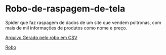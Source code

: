 # Robo-de-raspagem-de-tela
Spider que faz raspagem de dados de um site que vendem poltronas, com mais de mil informações de produtos como nome e preço.

[Arquivo Gerado pelo robo em CSV](https://github.com/marcoseadr/Robo-de-raspagem-de-tela/blob/main/scrapy.csv)

[Robo](https://github.com/marcoseadr/Robo-de-raspagem-de-tela/blob/main/tarefapos/tarefapos/spiders/spider_poltronas.py)
